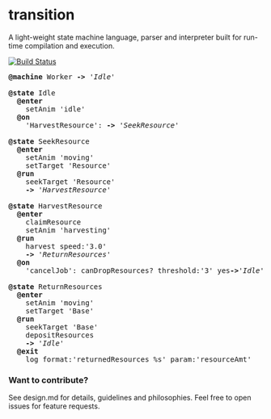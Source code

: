 # transition

A light-weight state machine language, parser and interpreter built for run-time compilation and execution.


<a href="https://travis-ci.org/bcatcho/transition"><img src="https://travis-ci.org/bcatcho/transition.svg?branch=master" alt="Build Status"></a>

<pre class="code">
<strong>@machine</strong> Worker <strong>-&gt;</strong> <em>'Idle'</em>

<strong>@state</strong> Idle
  <strong>@enter</strong>
    setAnim 'idle'
  <strong>@on</strong>
    'HarvestResource': <strong>-&gt;</strong> <em>'SeekResource'</em>

<strong>@state</strong> SeekResource
  <strong>@enter</strong>
    setAnim 'moving'
    setTarget 'Resource'
  <strong>@run</strong>
    seekTarget 'Resource'
    <strong>-&gt;</strong> <em>'HarvestResource'</em>

<strong>@state</strong> HarvestResource
  <strong>@enter</strong>
    claimResource
    setAnim 'harvesting'
  <strong>@run</strong>
    harvest speed:'3.0'
    <strong>-&gt;</strong> <em>'ReturnResources'</em>
  <strong>@on</strong>
    'cancelJob': canDropResources? threshold:'3' yes<strong>-&gt;</strong><em>'Idle'</em>

<strong>@state</strong> ReturnResources
  <strong>@enter</strong>
    setAnim 'moving'
    setTarget 'Base'
  <strong>@run</strong>
    seekTarget 'Base'
    depositResources
    <strong>-&gt;</strong> <em>'Idle'</em>
  <strong>@exit</strong>
    log format:'returnedResources %s' param:'resourceAmt'
</pre>

### Want to contribute?

See design.md for details, guidelines and philosophies. Feel free to open issues for feature requests.
